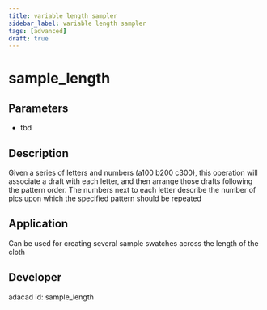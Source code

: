 ```yaml
---
title: variable length sampler
sidebar_label: variable length sampler
tags: [advanced]
draft: true
---
```

# sample_length
<!--![file](./img/sample_length.png)-->
## Parameters
- tbd
## Description
Given a series of letters and numbers (a100 b200 c300), this operation will associate a draft with each letter, and then arrange those drafts following the pattern order. The numbers next to each letter describe the number of pics upon which the specified pattern should be repeated
## Application
Can be used for creating several sample swatches across the length of the cloth
## Developer
adacad id: sample_length
